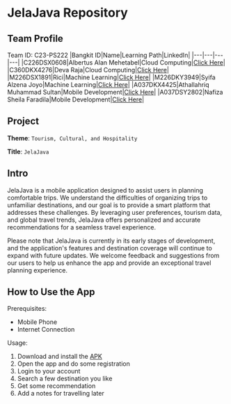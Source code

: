 # JelaJava Repository

## Team Profile

Team ID: C23-PS222
|Bangkit ID|Name|Learning Path|LinkedIn|
|---|---|---|---|
|C226DSX0608|Albertus Alan Mehetabel|Cloud Computing|[Click Here](https://www.linkedin.com/in/albertus-alan-mehetabel/)|
|C360DKX4276|Deva Raja|Cloud Computing|[Click Here](https://www.linkedin.com/in/deva-raja/)|
|M226DSX1891|Rici|Machine Learning|[Click Here](https://www.linkedin.com/in/rici/)|
|M226DKY3949|Syifa Alzena Joyo|Machine Learning|[Click Here](https://www.linkedin.com/in/syifaalzenajoyo/)|
|A037DKX4425|Athallahriq Muhammad Sultan|Mobile Development|[Click Here](https://www.linkedin.com/in/athallahriq-sultan-642102242/)|
|A037DSY2802|Nafiza Sheila Faradila|Mobile Development|[Click Here](https://www.linkedin.com/in/nafiza-sheila-faradila-437460203/)|

## Project

**Theme**: `Tourism, Cultural, and Hospitality`

**Title**: `JelaJava`

## Intro

JelaJava is a mobile application designed to assist users in planning comfortable trips. We understand the difficulties of organizing trips to unfamiliar destinations, and our goal is to provide a smart platform that addresses these challenges. By leveraging user preferences, tourism data, and global travel trends, JelaJava offers personalized and accurate recommendations for a seamless travel experience.

Please note that JelaJava is currently in its early stages of development, and the application's features and destination coverage will continue to expand with future updates. We welcome feedback and suggestions from our users to help us enhance the app and provide an exceptional travel planning experience.

## How to Use the App

Prerequisites:

- Mobile Phone
- Internet Connection

Usage:

1.  Download and install the [APK](https://play.google.com/store/apps/details?id=)
2.  Open the app and do some registration
3.  Login to your account
4.  Search a few destination you like
5.  Get some recommendation
6.  Add a notes for travelling later
